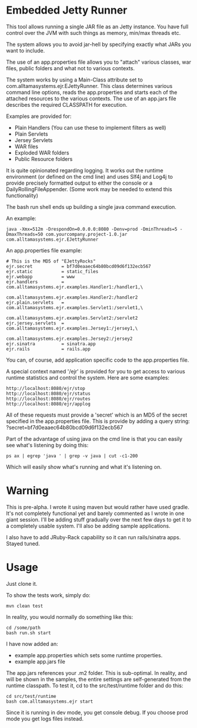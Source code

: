 # Embedded Jetty Runner

This tool allows running a single JAR file as an Jetty instance.
You have full control over the JVM with such things as memory, min/max threads etc.

The system allows you to avoid jar-hell by specifying exactly what JARs you want to include.

The use of an app.properties file allows you to "attach" various classes, war files, public folders and what not to various contexts.

The system works by using a Main-Class attribute set to com.alltamasystems.ejr.EJettyRunner.
This class determines various command line options, reads the app.properties and starts each of the attached resources to the various contexts.
The use of an app.jars file describes the required CLASSPATH for execution.

Examples are provided for:

* Plain Handlers (You can use these to implement filters as well)
* Plain Servlets
* Jersey Servlets
* WAR files
* Exploded WAR folders
* Public Resource folders

It is quite opinionated regarding logging.
It works out the runtime environment (or defined on the cmd line) and uses Slf4j and Log4j to provide precisely formatted output to either the console or a DailyRollingFileAppender.
(Some work may be needed to extend this functionality)

The bash run shell ends up building a single java command execution.

An example:

    java -Xmx=512m -DrespondOn=0.0.0.0:8080 -Denv=prod -DminThreads=5 -DmaxThreads=50 com.yourcompany.project-1.0.jar com.alltamasystems.ejr.EJettyRunner

An app.properties file example:

    # This is the MD5 of "EJettyRocks"
    ejr.secret           = bf7d0eaaec64b80bcd09d6f132ecb567
    ejr.static           = static_files
    ejr.webapp           = www
    ejr.handlers         = com.alltamasystems.ejr.examples.Handler1:/handler1,\
                           com.alltamasystems.ejr.examples.Handler2:/handler2
    ejr.plain.servlets   = com.alltamasystems.ejr.examples.Servlet1:/servlet1,\
                           com.alltamasystems.ejr.examples.Servlet2:/servlet2
    ejr.jersey.servlets  = com.alltamasystems.ejr.examples.Jersey1:/jersey1,\
                           com.alltamasystems.ejr.examples.Jersey2:/jersey2
    ejr.sinatra          = sinatra.app
    ejr.rails            = rails.app

You can, of course, add application specific code to the app.properties file.

A special context named '/ejr' is provided for you to get access to various runtime statistics and control the system.
Here are some examples:

    http://localhost:8080/ejr/stop
    http://localhost:8080/ejr/status
    http://localhost:8080/ejr/routes
    http://localhost:8080/ejr/applog

All of these requests must provide a 'secret' which is an MD5 of the secret specified in the app.properties file.
This is provide by adding a query string: ?secret=bf7d0eaaec64b80bcd09d6f132ecb567

Part of the advantage of using java on the cmd line is that you can easily see what's listening by doing this:

    ps ax | egrep 'java ' | grep -v java | cut -c1-200

Which will easily show what's running and what it's listening on.

# Warning

This is pre-alpha.
I wrote it using maven but would rather have used gradle.
It's not completely functional yet and barely commented as I wrote in one giant session.
I'll be adding stuff gradually over the next few days to get it to a completely usable system.
I'll also be adding sample applications.

I also have to add JRuby-Rack capability so it can run rails/sinatra apps.
Stayed tuned.

# Usage

Just clone it.

To show the tests work, simply do:

    mvn clean test

In reality, you would normally do something like this:

    cd /some/path
    bash run.sh start

I have now added an:

* example app.properties which sets some runtime properties.
* example app.jars file

The app.jars references your .m2 folder. This is sub-optimal.
In reality, and will be shown in the samples, the entire settings are self-generated from the runtime classpath.
To test it, cd to the src/test/runtime folder and do this:

    cd src/test/runtime
    bash com.alltamasystems.ejr start

Since it is running in dev mode, you get console debug.
If you choose prod mode you get logs files instead.



